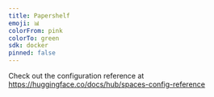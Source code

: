 ```yaml
---
title: Papershelf
emoji: 📊
colorFrom: pink
colorTo: green
sdk: docker
pinned: false
---
```


Check out the configuration reference at https://huggingface.co/docs/hub/spaces-config-reference
